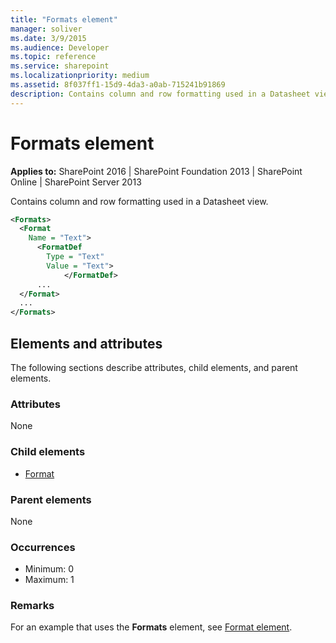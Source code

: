 ```yaml
---
title: "Formats element"
manager: soliver
ms.date: 3/9/2015
ms.audience: Developer
ms.topic: reference
ms.service: sharepoint
ms.localizationpriority: medium
ms.assetid: 8f037ff1-15d9-4da3-a0ab-715241b91869
description: Contains column and row formatting used in a Datasheet view.
---
```


# Formats element

**Applies to:** SharePoint 2016 | SharePoint Foundation 2013 | SharePoint Online | SharePoint Server 2013
  
Contains column and row formatting used in a Datasheet view.
  
```XML
<Formats>
  <Format
    Name = "Text">
      <FormatDef
        Type = "Text"
        Value = "Text">
            </FormatDef>
      ...
  </Format>
  ...
</Formats>
```

## Elements and attributes

The following sections describe attributes, child elements, and parent elements.

### Attributes

None
   
### Child elements

- [Format](format-element.md)
   
### Parent elements

None
   
### Occurrences

- Minimum: 0
- Maximum: 1
   
### Remarks

For an example that uses the **Formats** element, see [Format element](format-element.md).

  

